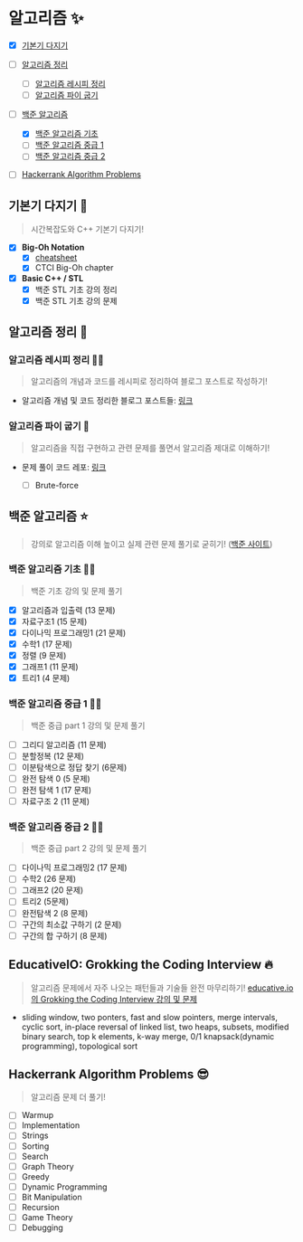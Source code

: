 # 알고리즘 :sparkles:

- [x] [기본기 다지기](#기본기-다지기-seedling)

- [ ] [알고리즘 정리](#알고리즘-정리-memo)
    - [ ] [알고리즘 레시피 정리](#알고리즘-레시피-정리-woman_cook)
    - [ ] [알고리즘 파이 굽기](#알고리즘-파이-굽기-custard)

- [ ] [백준 알고리즘](#백준-알고리즘-star)
  - [x] [백준 알고리즘 기초](#백준-알고리즘-기초-running_woman)
  - [ ] [백준 알고리즘 중급 1](#백준-알고리즘-중급-1-biking_woman)
  - [ ] [백준 알고리즘 중급 2](#백준-알고리즘-중급-2-mountain_biking_woman)

- [ ] [Hackerrank Algorithm Problems](#hackerrank-algorithm-problems)

## 기본기 다지기 :seedling:
> 시간복잡도와 C++ 기본기 다지기! 

- [x] __Big-Oh Notation__
  - [x] [cheatsheet](http://bigocheatsheet.com/)
  - [x] CTCI Big-Oh chapter

- [x] __Basic C++ / STL__
  - [x] 백준 STL 기초 강의 정리
  - [x] 백준 STL 기초 강의 문제

## 알고리즘 정리 :memo:

### 알고리즘 레시피 정리 :woman_cook:
> 알고리즘의 개념과 코드를 레시피로 정리하여 블로그 포스트로 작성하기!

- 알고리즘 개념 및 코드 정리한 블로그 포스트들: [링크]()

### 알고리즘 파이 굽기 :custard:
> 알고리즘을 직접 구현하고 관련 문제를 풀면서 알고리즘 제대로 이해하기!

- 문제 풀이 코드 레포: [링크](https://github.com/JiwoonKim/algorithm-pie)

  - [ ] Brute-force
  
## 백준 알고리즘 :star:
> 강의로 알고리즘 이해 높이고 실제 관련 문제 풀기로 굳히기! ([백준 사이트](https://www.acmicpc.net/))

### 백준 알고리즘 기초 :running_woman:
> 백준 기초 강의 및 문제 풀기 
  - [x] 알고리즘과 입출력 (13 문제)
  - [x] 자료구조1 (15 문제)
  - [x] 다이나믹 프로그래밍1 (21 문제)
  - [x] 수학1 (17 문제)
  - [x] 정렬 (9 문제)
  - [x] 그래프1 (11 문제)
  - [x] 트리1 (4 문제)
  
### 백준 알고리즘 중급 1 :biking_woman:
> 백준 중급 part 1 강의 및 문제 풀기 
  - [ ] 그리디 알고리즘 (11 문제)
  - [ ] 분할정복 (12 문제)
  - [ ] 이분탐색으로 정답 찾기 (6문제)
  - [ ] 완전 탐색 0 (5 문제)
  - [ ] 완전 탐색 1 (17 문제)
  - [ ] 자료구조 2 (11 문제)
  
### 백준 알고리즘 중급 2 :mountain_biking_woman:
> 백준 중급 part 2 강의 및 문제 풀기 
  - [ ] 다이나믹 프로그래밍2 (17 문제)
  - [ ] 수학2 (26 문제)
  - [ ] 그래프2 (20 문제)
  - [ ] 트리2 (5문제)
  - [ ] 완전탐색 2 (8 문제)
  - [ ] 구간의 최소값 구하기 (2 문제)
  - [ ] 구간의 합 구하기 (8 문제)
  
## EducativeIO: Grokking the Coding Interview :fire:
> 알고리즘 문제에서 자주 나오는 패턴들과 기술들 완전 마무리하기!
> [educative.io의 Grokking the Coding Interview 강의 및 문제](https://www.educative.io/collection/5668639101419520/5671464854355968)
   - sliding window, two ponters, fast and slow pointers, merge intervals, cyclic sort, in-place reversal of linked list, two heaps, subsets, modified binary search, top k elements, k-way merge, 0/1 knapsack(dynamic programming), topological sort
  
## Hackerrank Algorithm Problems :sunglasses:
> 알고리즘 문제 더 풀기! 
  - [ ] Warmup
  - [ ] Implementation
  - [ ] Strings
  - [ ] Sorting
  - [ ] Search
  - [ ] Graph Theory
  - [ ] Greedy
  - [ ] Dynamic Programming
  - [ ] Bit Manipulation
  - [ ] Recursion
  - [ ] Game Theory
  - [ ] Debugging
